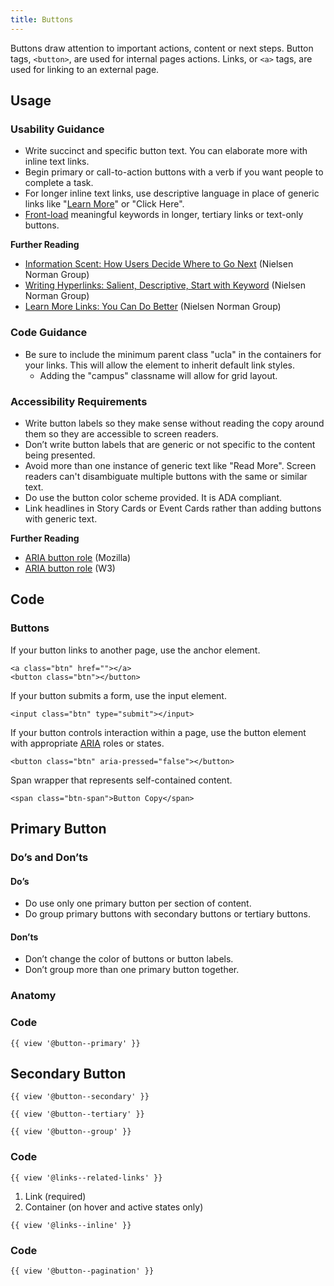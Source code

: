 ```yaml
---
title: Buttons
---
```

Buttons draw attention to important actions, content or next steps. Button tags, `<button>`, are used for internal pages actions. Links, or `<a>` tags, are used for linking to an external page.

## **Usage**

### **Usability Guidance**

* Write succinct and specific button text. You can elaborate more with inline text links.
* Begin primary or call-to-action buttons with a verb if you want people to complete a task.
* For longer inline text links, use descriptive language in place of generic links like "[Learn More](https://www.nngroup.com/articles/learn-more-links/)" or "Click Here".
* [Front-load](https://www.nngroup.com/articles/first-2-words-a-signal-for-scanning/) meaningful keywords in longer, tertiary links or text-only buttons.

**Further Reading**
* [Information Scent: How Users Decide Where to Go Next](https://www.nngroup.com/articles/information-scent/) (Nielsen Norman Group)
* [Writing Hyperlinks: Salient, Descriptive, Start with Keyword](https://www.nngroup.com/articles/writing-links/) (Nielsen Norman Group)
* [Learn More Links: You Can Do Better](https://www.nngroup.com/articles/learn-more-links/) (Nielsen Norman Group)

### **Code Guidance**
* Be sure to include the minimum parent class "ucla" in the containers for your links. This will allow the element to inherit default link styles.
    * Adding the "campus" classname will allow for grid layout.

### **Accessibility Requirements**

* Write button labels so they make sense without reading the copy around them so they are accessible to screen readers.
* Don’t write button labels that are generic or not specific to the content being presented.
* Avoid more than one instance of generic text like "Read More". Screen readers can't disambiguate multiple buttons with the same or similar text.
* Do use the button color scheme provided. It is ADA compliant.
* Link headlines in Story Cards or Event Cards rather than adding buttons with generic text.

**Further Reading**
* [ARIA button role](https://developer.mozilla.org/en-US/docs/Web/Accessibility/ARIA/Roles/button_role) (Mozilla)
* [ARIA button role](https://www.w3.org/TR/wai-aria-1.1/#button) (W3)

## **Code**

### **Buttons**

If your button links to another page, use the anchor element.
```
<a class="btn" href=""></a>
<button class="btn"></button>
```

If your button submits a form, use the input element.
```
<input class="btn" type="submit"></input>
```

If your button controls interaction within a page, use the button element with appropriate [ARIA](https://developer.mozilla.org/en-US/docs/Web/Accessibility/ARIA/Roles/button_role) roles or states.
```
<button class="btn" aria-pressed="false"></button>
```

Span wrapper that represents self-contained content.
```
<span class="btn-span">Button Copy</span>
```

## **Primary Button**

### **Do’s and Don’ts**

#### **Do’s**
* Do use only one primary button per section of content.
* Do group primary buttons with secondary buttons or tertiary buttons.

#### **Don’ts**
* Don’t change the color of buttons or button labels.
* Don’t group more than one primary button together.

### **Anatomy**

### **Code**
```
{{ view '@button--primary' }}
```

## **Secondary Button**



```
{{ view '@button--secondary' }}
```



```
{{ view '@button--tertiary' }}
```



```
{{ view '@button--group' }}
```


### **Code**

```
{{ view '@links--related-links' }}
```

1. Link (required)
2. Container (on hover and active states only)

```
{{ view '@links--inline' }}
```

### **Code**

```
{{ view '@button--pagination' }}
```
